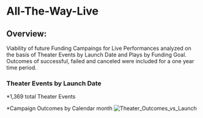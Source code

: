 # All-The-Way-Live

## Overview:

Viability of future Funding Campaings for Live Performances analyzed on the basis of Theater Events by Launch Date and Plays by Funding Goal.  Outcomes of successful, failed and canceled were included for a one year time period.

### Theater Events by Launch Date
*1,369 total Theater Events

*Campaign Outcomes by Calendar month
![Theater_Outcomes_vs_Launch](https://user-images.githubusercontent.com/98665941/161451451-f39aa73c-12af-40fa-86be-9a994c7d1dca.png)



